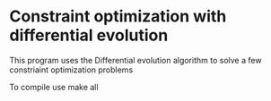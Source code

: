 # Constraint optimization with differential evolution
This program uses the Differential evolution algorithm to solve a few constriaint optimization problems


 To compile use make all 
